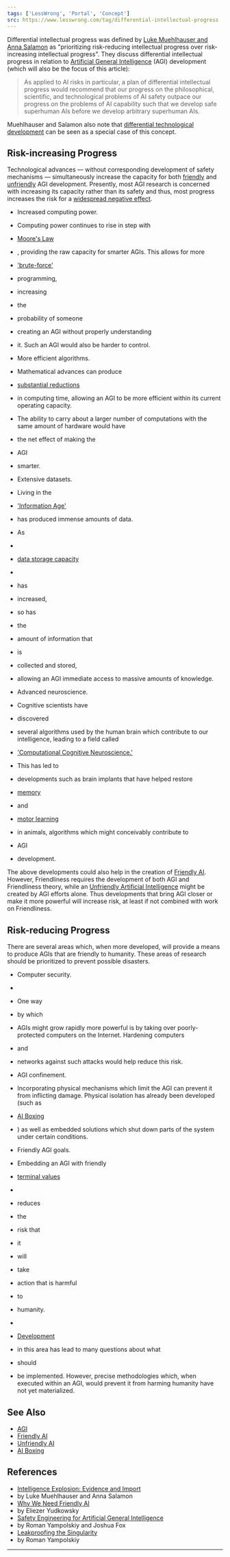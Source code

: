 ```yaml
---
tags: ['LessWrong', 'Portal', 'Concept']
src: https://www.lesswrong.com/tag/differential-intellectual-progress
---
```


Differential intellectual progress was defined by [Luke Muehlhauser and Anna Salamon](http://web.archive.org/web/20190430130748/http://intelligence.org/files/IE-EI.pdf) as "prioritizing risk-reducing intellectual progress over risk-increasing intellectual progress". They discuss differential intellectual progress in relation to [Artificial General Intelligence](https://www.lesswrong.com/tag/artificial-general-intelligence) (AGI) development (which will also be the focus of this article):

> As applied to AI risks in particular, a plan of differential intellectual progress would recommend that our progress on the philosophical, scientific, and technological problems of AI safety outpace our progress on the problems of AI capability such that we develop safe superhuman AIs before we develop arbitrary superhuman AIs.

Muehlhauser and Salamon also note that [differential technological development](https://en.wikipedia.org/wiki/Differential_technological_development) can be seen as a special case of this concept.

## Risk-increasing Progress
Technological advances — without corresponding development of safety mechanisms — simultaneously increase the capacity for both [ friendly](https://wiki.lesswrong.com/wiki/Friendly_AI) and [ unfriendly](https://wiki.lesswrong.com/wiki/Unfriendly_AI) AGI development. Presently, most AGI research is concerned with increasing its capacity rather than its safety and thus, most progress increases the risk for a [ widespread negative effect](https://www.lesswrong.com/tag/existential-risk).

- Increased computing power.
-  Computing power continues to rise in step with 
- [Moore's Law](http://www.intel.com/content/www/us/en/silicon-innovations/moores-law-technology.html)
- , providing the raw capacity for smarter AGIs. This allows for more 
- ['brute-force'](http://dictionary.reference.com/browse/brute+force)
-  programming, 
- increasing
-  the 
- probability of someone 
- creating an AGI without properly understanding 
- it. Such an AGI would also be harder to control.

- More efficient algorithms.
-  Mathematical advances can produce 
- [substantial reductions](http://users.ece.gatech.edu/~mrichard/Richards%26Shaw_Algorithms01204.pdf)
-  in computing time, allowing an AGI to be more efficient within its current operating capacity. 
- The ability to carry about a larger number of computations with the same amount of hardware would have
-  the net effect of making the 
- AGI
-  smarter.

- Extensive datasets.
-  Living in the 
- ['Information Age'](http://en.wikipedia.org/wiki/Information_Age)
-  has produced immense amounts of data. 
- As
-  
- [data storage capacity](http://www.scientificamerican.com/article.cfm?id=kryders-law)
-  
- has 
- increased, 
- so has
-  the 
- amount of information that
-  is 
- collected and stored,
-  allowing an AGI immediate access to massive amounts of knowledge.

- Advanced neuroscience.
-  Cognitive scientists have 
- discovered
-  several algorithms used by the human brain which contribute to our intelligence, leading to a field called 
- ['Computational Cognitive Neuroscience.'](http://www.ncbi.nlm.nih.gov/pmc/articles/PMC3153062/)
-  This has led to 
- developments such as brain implants that have helped restore 
- [memory](http://www.nytimes.com/2011/06/17/science/17memory.html)
-  and 
- [motor learning](http://www.popsci.com/science/article/2011-09/israeli-researchers-build-rat-cyborg-packing-digitally-derived-cerebellum)
-  in animals, algorithms which might conceivably contribute to
-  AGI 
- development.

The above developments could also help in the creation of [Friendly AI](https://wiki.lesswrong.com/wiki/Friendly_AI). However, Friendliness requires the development of both AGI and Friendliness theory, while an [ Unfriendly Artificial Intelligence](https://wiki.lesswrong.com/wiki/Unfriendly_AI) might be created by AGI efforts alone. Thus developments that bring AGI closer or make it more powerful will increase risk, at least if not combined with work on Friendliness.

## Risk-reducing Progress
There are several areas which, when more developed, will provide a means to produce AGIs that are friendly to humanity. These areas of research should be prioritized to prevent possible disasters.

- Computer security.
-  
- One way
-  by which 
- AGIs might grow rapidly more powerful is by taking over poorly-protected computers on the Internet. Hardening computers
-  and 
- networks against such attacks would help reduce this risk.

- AGI confinement.
-  Incorporating physical mechanisms which limit the AGI can prevent it from inflicting damage. Physical isolation has already been developed (such as 
- [AI Boxing](https://www.lesswrong.com/tag/ai-boxing-containment)
- ) as well as embedded solutions which shut down parts of the system under certain conditions.

- Friendly AGI goals.
-  Embedding an AGI with friendly 
- [ terminal values](https://www.lesswrong.com/tag/terminal-value)
-  
- reduces
-  the 
- risk that
-  it 
- will
-  take 
- action that is harmful
-  to 
- humanity.
-  
- [Development](http://lukeprog.com/SaveTheWorld.html#goals)
-  in this area has lead to many questions about what 
- should
-  be implemented. However, precise methodologies which, when executed within an AGI, would prevent it from harming humanity have not yet materialized.

## See Also
- [AGI](https://wiki.lesswrong.com/wiki/AGI)
- [Friendly AI](https://wiki.lesswrong.com/wiki/Friendly_AI)
- [Unfriendly AI](https://wiki.lesswrong.com/wiki/Unfriendly_AI)
- [AI Boxing](https://www.lesswrong.com/tag/ai-boxing-containment)

## References
- [Intelligence Explosion: Evidence and Import](http://web.archive.org/web/20190430130748/http://intelligence.org/files/IE-EI.pdf)
-  by Luke Muehlhauser and Anna Salamon
- [Why We Need Friendly AI](http://www.preventingskynet.com/why-we-need-friendly-ai/)
-  by Eliezer Yudkowsky
- [Safety Engineering for Artificial General Intelligence](http://intelligence.org/files/SafetyEngineering.pdf)
-  by Roman Yampolskiy and Joshua Fox
- [Leakproofing the Singularity](http://cecs.louisville.edu/ry/LeakproofingtheSingularity.pdf)
-  by Roman Yampolskiy



---


